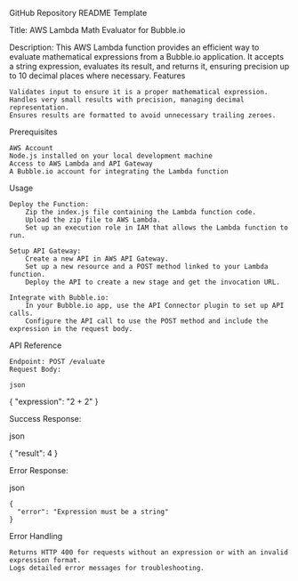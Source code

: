 GitHub Repository README Template

Title: AWS Lambda Math Evaluator for Bubble.io

Description:
This AWS Lambda function provides an efficient way to evaluate mathematical expressions from a Bubble.io application. It accepts a string expression, evaluates its result, and returns it, ensuring precision up to 10 decimal places where necessary.
Features

    Validates input to ensure it is a proper mathematical expression.
    Handles very small results with precision, managing decimal representation.
    Ensures results are formatted to avoid unnecessary trailing zeroes.

Prerequisites

    AWS Account
    Node.js installed on your local development machine
    Access to AWS Lambda and API Gateway
    A Bubble.io account for integrating the Lambda function

Usage

    Deploy the Function:
        Zip the index.js file containing the Lambda function code.
        Upload the zip file to AWS Lambda.
        Set up an execution role in IAM that allows the Lambda function to run.

    Setup API Gateway:
        Create a new API in AWS API Gateway.
        Set up a new resource and a POST method linked to your Lambda function.
        Deploy the API to create a new stage and get the invocation URL.

    Integrate with Bubble.io:
        In your Bubble.io app, use the API Connector plugin to set up API calls.
        Configure the API call to use the POST method and include the expression in the request body.

API Reference

    Endpoint: POST /evaluate
    Request Body:

    json

{
  "expression": "2 + 2"
}

Success Response:

json

{
  "result": 4
}

Error Response:

json

    {
      "error": "Expression must be a string"
    }

Error Handling

    Returns HTTP 400 for requests without an expression or with an invalid expression format.
    Logs detailed error messages for troubleshooting.